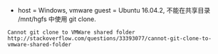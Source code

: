 ﻿
* host = Windows, vmware guest = Ubuntu 16.04.2, 不能在共享目录 /mnt/hgfs 中使用 git clone.
```
Cannot git clone to VMWare shared folder
http://stackoverflow.com/questions/33393077/cannot-git-clone-to-vmware-shared-folder
```